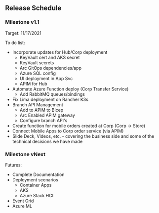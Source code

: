 ## Release Schedule

### Milestone v1.1

Target: 11/17/2021

To do list:
* Incorporate updates for Hub/Corp deployment
    * KeyVault cert and AKS secret
    * KeyVault secrets
    * Arc GitOps dependencies/app
    * Azure SQL config
    * UI deployment in App Svc
    * APIM for Hub
* Automate Azure Function deploy (Corp Transfer Service)
    * Add RabbitMQ queues/bindings
* Fix Lima deployment on Rancher K3s
* Branch API Management
    * Add to APIM to Bicep
    * Arc Enabled APIM gateway
    * Configure branch API's
* Create function for mobile orders created at Corp (Corp -> Store)
* Connect Mobile Apps to Corp order service (via APIM)
* Slide Deck, Videos, etc. - covering the business side and some of the technical decisions we have made


### Milestone vNext

Futures:
* Complete Documentation
* Deployment scenarios
    * Container Apps
    * AKS
    * Azure Stack HCI 
* Event Grid
* Azure ML
